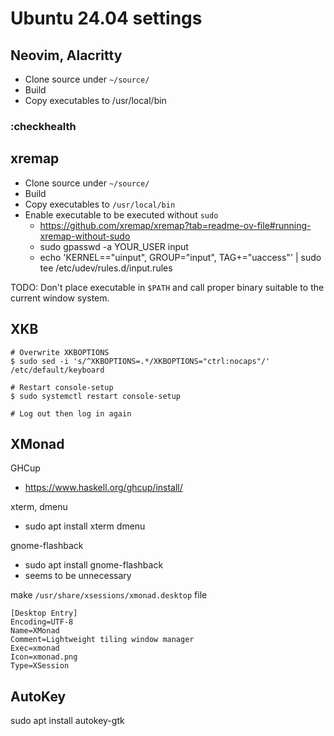 # Ubuntu 24.04 settings

## Neovim, Alacritty

- Clone source under `~/source/`
- Build
- Copy executables to /usr/local/bin

### :checkhealth

## xremap

- Clone source under `~/source/`
- Build
- Copy executables to `/usr/local/bin`
- Enable executable to be executed without `sudo`
  - https://github.com/xremap/xremap?tab=readme-ov-file#running-xremap-without-sudo
  - sudo gpasswd -a YOUR_USER input
  - echo 'KERNEL=="uinput", GROUP="input", TAG+="uaccess"' | sudo tee /etc/udev/rules.d/input.rules


TODO: Don't place executable in `$PATH` and call proper binary suitable to the current window system.


## XKB

```
# Overwrite XKBOPTIONS
$ sudo sed -i 's/^XKBOPTIONS=.*/XKBOPTIONS="ctrl:nocaps"/' /etc/default/keyboard

# Restart console-setup
$ sudo systemctl restart console-setup

# Log out then log in again
```

## XMonad

GHCup

- https://www.haskell.org/ghcup/install/

xterm, dmenu
- sudo apt install xterm dmenu

gnome-flashback

- sudo apt install gnome-flashback
- seems to be unnecessary

make `/usr/share/xsessions/xmonad.desktop` file
```
[Desktop Entry]
Encoding=UTF-8
Name=XMonad
Comment=Lightweight tiling window manager
Exec=xmonad
Icon=xmonad.png
Type=XSession
```

## AutoKey

sudo apt install autokey-gtk
